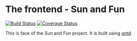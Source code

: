 # The frontend - Sun and Fun
[![Build Status](https://travis-ci.com/abishekk/sun_and_fun.svg?branch=master)](https://travis-ci.com/abishekk/sun_and_fun) [![Coverage Status](https://coveralls.io/repos/github/abishekk/sun_and_fun/badge.svg?branch=master)](https://coveralls.io/github/abishekk/sun_and_fun?branch=master)

This is face of the Sun and Fun project. It is built using [antd](https://ant.design).
